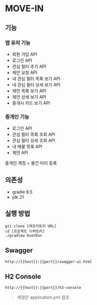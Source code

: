 # MOVE-IN
## 기능
### 앱 유저 기능
- 회원 가입 API
- 로그인 API
- 관심 필터 추가 API
- 제안 요청 API
- 내 관심 필터 목록 보기 API
- 내 관심 필터 상세 보기 API
- 제안 목록 보기 API
- 제안 상세 보기 API
- 중개사 카드 보기 API
### 중개인 기능
- 로그인 API
- 관심 필터 목록 조회 API
- 관심 필터 상세 조회 API
- 내 매물 목록 API
- 제안 API

중개인 계정 + 물건 미리 등록

## 의존성
- gradle 8.5 
- jdk 21

## 실행 방법 
```shell
git clone [레포지토리 URL]
cd [프로젝트 디렉토리]
./gradlew bootRun
```

## Swagger
```http://{{host}}:{{port}}/swagger-ui.html```

## H2 Console
```http://{{host}}:{{port}}/h2-console```
>  계정은 application.yml 참조